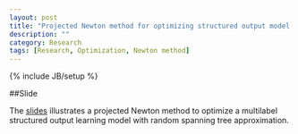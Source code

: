 ```yaml
---
layout: post
title: "Projected Newton method for optimizing structured output model with random tree approximation"
description: ""
category: Research
tags: [Research, Optimization, Newton method]
---
```

{% include JB/setup %}


##Slide

The [slides](https://github.com/hongyusu/Posters_and_Presentations/blob/master/Presentations/group_meeting_20150522/group_meeting_RTA_With_Projected_Newton.pdf) illustrates a projected Newton method to optimize a multilabel structured output learning model with random spanning tree approximation.